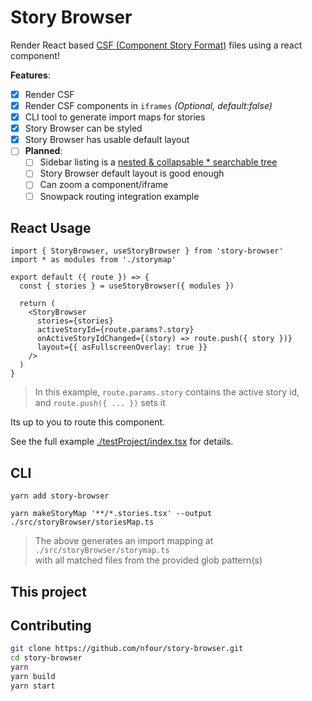 # Story Browser

Render React based [CSF (Component Story Format)](https://storybook.js.org/docs/react/api/csf/) files using a react component!

**Features**:
- [x] Render CSF 
- [x] Render CSF components in `iframes` _(Optional, default:false)_
- [x] CLI tool to generate import maps for stories
- [x] Story Browser can be styled
- [x] Story Browser has usable default layout
- [ ] **Planned**:
  - [ ] Sidebar listing is a [nested & collapsable * searchable tree](https://github.com/diogofcunha/react-virtualized-tree)
  - [ ] Story Browser default layout is good enough
  - [ ] Can zoom a component/iframe
  - [ ] Snowpack routing integration example

## React Usage

```tsx
import { StoryBrowser, useStoryBrowser } from 'story-browser'
import * as modules from './storymap'

export default ({ route }) => {
  const { stories } = useStoryBrowser({ modules })

  return (
    <StoryBrowser
      stories={stories}
      activeStoryId={route.params?.story}
      onActiveStoryIdChanged={(story) => route.push({ story })}
      layout={{ asFullscreenOverlay: true }}
    />
  )
}
```

> In this example, `route.params.story` contains the active story id,    
> and `route.push({ ... })` sets it

Its up to you to route this component.

See the full example [./testProject/index.tsx](./testProject/index.tsx) for details.


## CLI

```
yarn add story-browser

yarn makeStoryMap '**/*.stories.tsx' --output ./src/storyBrowser/storiesMap.ts
```

> The above generates an import mapping at `./src/storyBrowser/storymap.ts`    
> with all matched files from the provided glob pattern(s)

## This project

## Contributing

```bash
git clone https://github.com/nfour/story-browser.git
cd story-browser
yarn
yarn build
yarn start
```
